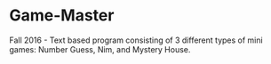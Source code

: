 # Game-Master
Fall 2016 - Text based program consisting of 3 different types of mini games: Number Guess, Nim, and Mystery House. 
